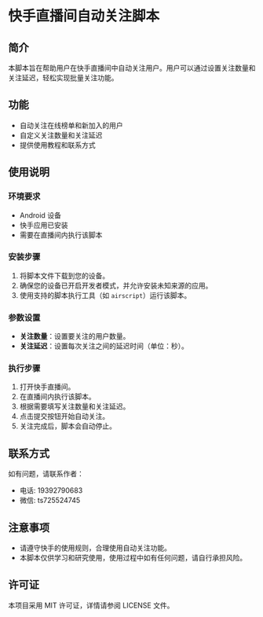 # 快手直播间自动关注脚本

## 简介
本脚本旨在帮助用户在快手直播间中自动关注用户。用户可以通过设置关注数量和关注延迟，轻松实现批量关注功能。

## 功能
- 自动关注在线榜单和新加入的用户
- 自定义关注数量和关注延迟
- 提供使用教程和联系方式

## 使用说明

### 环境要求
- Android 设备
- 快手应用已安装
- 需要在直播间内执行该脚本

### 安装步骤
1. 将脚本文件下载到您的设备。
2. 确保您的设备已开启开发者模式，并允许安装未知来源的应用。
3. 使用支持的脚本执行工具（如 `airscript`）运行该脚本。

### 参数设置
- **关注数量**：设置要关注的用户数量。
- **关注延迟**：设置每次关注之间的延迟时间（单位：秒）。

### 执行步骤
1. 打开快手直播间。
2. 在直播间内执行该脚本。
3. 根据需要填写关注数量和关注延迟。
4. 点击提交按钮开始自动关注。
5. 关注完成后，脚本会自动停止。

## 联系方式
如有问题，请联系作者：
- 电话: 19392790683
- 微信: ts725524745

## 注意事项
- 请遵守快手的使用规则，合理使用自动关注功能。
- 本脚本仅供学习和研究使用，使用过程中如有任何问题，请自行承担风险。

## 许可证
本项目采用 MIT 许可证，详情请参阅 LICENSE 文件。